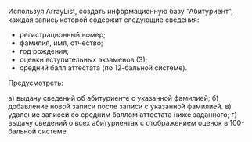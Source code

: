 Используя ArrayList, создать информационную базу "Абитуриент", каждая запись которой содержит следующие сведения:
-	регистрационный номер;
-	фамилия, имя, отчество;
-	год рождения;
-	оценки вступительных экзаменов (3);
-	средний балл аттестата (по 12-бальной системе).

Предусмотреть:

а) выдачу сведений об абитуриенте с указанной фамилией;
б) добавление новой записи после записи с указанной фамилией.
в) удаление записей со средним баллом аттестата ниже заданного;
г) выдачу сведений о всех абитуриентах с отображением оценок в 100-бальной системе

